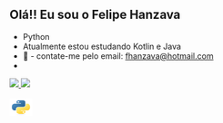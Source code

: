 ## Olá!! Eu sou o Felipe Hanzava

- Python 
- Atualmente estou estudando Kotlin e Java
- 📧 - contate-me pelo email: fhanzava@hotmail.com
- 

 <div>
  <a href="https://www.linkedin.com/in/felipe-hanzava-944b77215/">
  <img height="180em" src="https://github-readme-stats.vercel.app/api?username=felipehanzava&show_icons=false&theme=dark&include_all_commits=true&count_private=true"/>
  <img height="180em" src="https://github-readme-stats.vercel.app/api/top-langs/?username=felipehanzava&layout=compact&langs_count=7&theme=dark"/>
</div>


<div style="display: inline_block"><br>
  <img align="center" alt="Rafa-Python" height="30" width="40" src="https://raw.githubusercontent.com/devicons/devicon/master/icons/python/python-original.svg">
</div>

  ##
 
